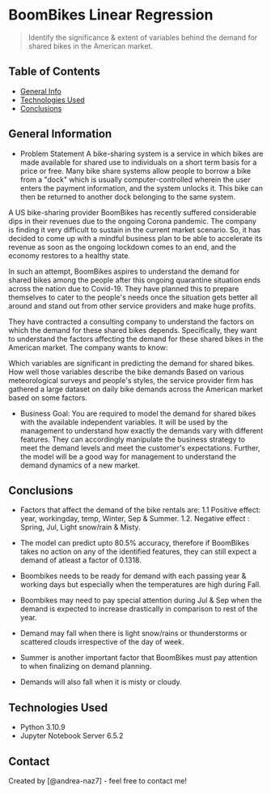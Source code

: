 # BoomBikes Linear Regression
> Identify the significance & extent of variables behind the demand for shared bikes in the American market.


## Table of Contents
* [General Info](#general-information)
* [Technologies Used](#technologies-used)
* [Conclusions](#conclusions)


<!-- You can include any other section that is pertinent to your problem -->

## General Information
- Problem Statement
A bike-sharing system is a service in which bikes are made available for shared use to individuals on a short term basis for a price or free. Many bike share systems allow people to borrow a bike from a "dock" which is usually computer-controlled wherein the user enters the payment information, and the system unlocks it. This bike can then be returned to another dock belonging to the same system.


A US bike-sharing provider BoomBikes has recently suffered considerable dips in their revenues due to the ongoing Corona pandemic. The company is finding it very difficult to sustain in the current market scenario. So, it has decided to come up with a mindful business plan to be able to accelerate its revenue as soon as the ongoing lockdown comes to an end, and the economy restores to a healthy state. 


In such an attempt, BoomBikes aspires to understand the demand for shared bikes among the people after this ongoing quarantine situation ends across the nation due to Covid-19. They have planned this to prepare themselves to cater to the people's needs once the situation gets better all around and stand out from other service providers and make huge profits.


They have contracted a consulting company to understand the factors on which the demand for these shared bikes depends. Specifically, they want to understand the factors affecting the demand for these shared bikes in the American market. The company wants to know:

Which variables are significant in predicting the demand for shared bikes.
How well those variables describe the bike demands
Based on various meteorological surveys and people's styles, the service provider firm has gathered a large dataset on daily bike demands across the American market based on some factors. 

- Business Goal:
You are required to model the demand for shared bikes with the available independent variables. It will be used by the management to understand how exactly the demands vary with different features. They can accordingly manipulate the business strategy to meet the demand levels and meet the customer's expectations. Further, the model will be a good way for management to understand the demand dynamics of a new market. 


## Conclusions
- Factors that affect the demand of the bike rentals are:
1.1 Positive effect: year, workingday, temp, Winter, Sep & Summer.
1.2. Negative effect : Spring, Jul, Light snow/rain & Misty.

- The model can predict upto 80.5% accuracy, therefore if BoomBikes takes no action on any of the identified features, they can still expect a demand of atleast a factor of 0.1318.

- Boombikes needs to be ready for demand with each passing year & working days but especially when the temperatures are high during Fall.

- Boombikes may need to pay special attention during Jul & Sep when the demand is expected to increase drastically in comparison to rest of the year.

- Demand may fall when there is light snow/rains or thunderstorms or scattered clouds irrespective of the day of week.

- Summer is another important factor that BoomBikes must pay attention to when finalizing on demand planning.

- Demands will also fall when it is misty or cloudy.


## Technologies Used
- Python 3.10.9
- Jupyter Notebook Server 6.5.2

## Contact
Created by [@andrea-naz7] - feel free to contact me!


<!-- Optional -->
<!-- ## License -->
<!-- This project is open source and available under the [... License](). -->

<!-- You don't have to include all sections - just the one's relevant to your project -->